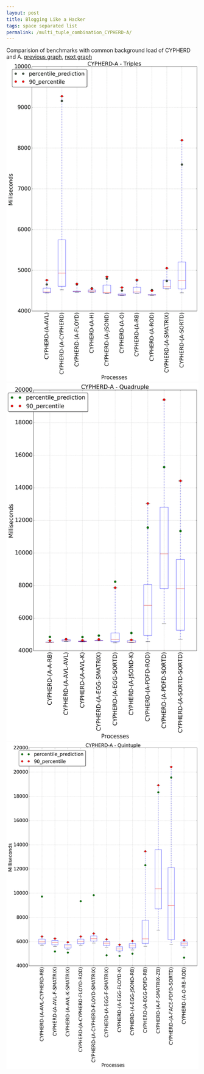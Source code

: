 ```yaml
---
layout: post
title: Blogging Like a Hacker
tags: space separated list
permalink: /multi_tuple_combination_CYPHERD-A/
---
```


Comparision of benchmarks with common background load of CYPHERD and A.
[previous graph](../multi_tuple_combination_CYPHERD-AVL/), [next graph](../multi_tuple_combination_CYPHERD-CYPHERD/)
<img src="./images/triple/CYPHERD/CYPHERD-A_box.png" alt="graph figure"><img src="./images/quadruple/CYPHERD/CYPHERD-A_box.png" alt="graph figure"><img src="./images/quintuple/CYPHERD/CYPHERD-A_box.png" alt="graph figure">